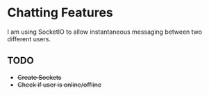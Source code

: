 # Chatting Features

I am using SocketIO to allow instantaneous messaging between two different users.

## TODO

- ~~Create Sockets~~
- ~~Check if user is online/offline~~
